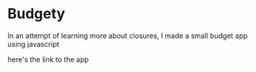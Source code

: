 # Budgety

In an attempt of learning more about closures, I made a small budget app using javascript

here's the link to the app
